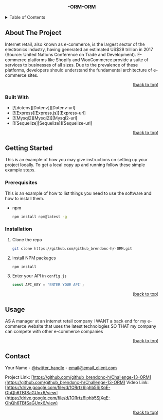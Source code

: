 <div id="top"></div>




<h3 align="center">-ORM-ORM</h3>

<!-- TABLE OF CONTENTS -->
<details>
  <summary>Table of Contents</summary>
  <ol>
    <li>
      <a href="#about-the-project">About The Project</a>
      <ul>
        <li><a href="#built-with">Built With</a></li>
      </ul>
    </li>
    <li>
      <a href="#getting-started">Getting Started</a>
      <ul>
        <li><a href="#prerequisites">Prerequisites</a></li>
        <li><a href="#installation">Installation</a></li>
      </ul>
    </li>
    <li><a href="#usage">Usage</a></li>
    <li><a href="#roadmap">Roadmap</a></li>
    <li><a href="#contributing">Contributing</a></li>
  </ol>
</details>



<!-- ABOUT THE PROJECT -->
## About The Project

Internet retail, also known as e-commerce, is the largest sector of the electronics industry, having generated an estimated US$29 trillion in 2017 (Source: United Nations Conference on Trade and Development). E-commerce platforms like Shopify and WooCommerce provide a suite of services to businesses of all sizes. Due to the prevalence of these platforms, developers should understand the fundamental architecture of e-commerce sites.

<p align="right">(<a href="#top">back to top</a>)</p>



### Built With

* [![dotenv][Dotenv]][Dotenv-url]
* [![Express][Express.js]][Express-url]
* [![Mysql2][Mysql2]][Mysql2-url]
* [![Sequelize][Sequelize]][Sequelize-url]


<p align="right">(<a href="#top">back to top</a>)</p>



<!-- GETTING STARTED -->
## Getting Started

This is an example of how you may give instructions on setting up your project locally.
To get a local copy up and running follow these simple example steps.

### Prerequisites

This is an example of how to list things you need to use the software and how to install them.
* npm
  ```sh
  npm install npm@latest -g
  ```

### Installation

1. Clone the repo
   ```sh
   git clone https://github.com/github_brendonc-h/-ORM.git
   ```
2. Install NPM packages
   ```sh
   npm install
   ```
3. Enter your API in `config.js`
   ```js
   const API_KEY = 'ENTER YOUR API';
   ```

<p align="right">(<a href="#top">back to top</a>)</p>



<!-- USAGE EXAMPLES -->
## Usage

AS A manager at an internet retail company
I WANT a back end for my e-commerce website that uses the latest technologies
SO THAT my company can compete with other e-commerce companies



<p align="right">(<a href="#top">back to top</a>)</p>



<!-- CONTACT -->
## Contact

Your Name - [@twitter_handle](https://twitter.com/twitter_handle) - email@email_client.com

Project Link: [https://github.com/github_brendonc-h/Challenge-13-ORM](https://github.com/github_brendonc-h/Challenge-13-ORM)
Video Link: [https://drive.google.com/file/d/1ORrtz6lphb5SjXqE-OhQh6TBfSaGUnx6/view](https://drive.google.com/file/d/1ORrtz6lphb5SjXqE-OhQh6TBfSaGUnx6/view)
<p align="right">(<a href="#top">back to top</a>)</p>
